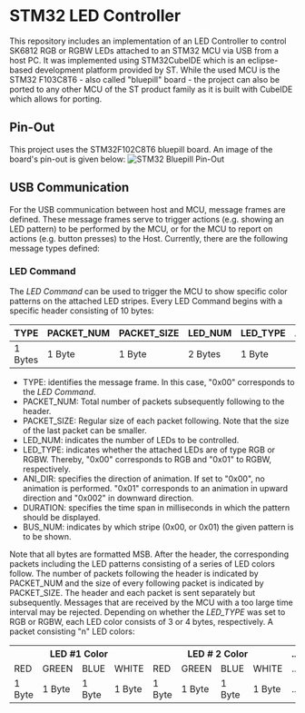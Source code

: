 # STM32 LED Controller 
This repository includes an implementation of an LED Controller to control SK6812 RGB or RGBW LEDs attached 
to an STM32 MCU via USB from a host PC. It was implemented using STM32CubeIDE which is an eclipse-based development platform provided 
by ST. While the used MCU is the STM32 F103C8T6 - also called "bluepill" board - the project can 
also be ported to any other MCU of the ST product family as it is built with CubeIDE which allows for porting. 

## Pin-Out
This project uses the STM32F102C8T6 bluepill board. An image of the board's pin-out is given below:
![STM32 Bluepill Pin-Out](https://2.bp.blogspot.com/-gxCk0N-ntew/V5T_sjk-ASI/AAAAAAAAOC8/5ad3JX70DLwqF705LqAcdxwhtajkaYPxgCLcB/s1600/stm32f103c8t6_pinout.png "STM32 Bluepill Pin-Out")
## USB Communication
For the USB communication between host and MCU, message frames are defined. These message frames serve to trigger actions (e.g. showing an LED pattern)
to be performed by the MCU, or for the MCU to report on actions (e.g. button presses) to the Host. Currently, there are the following message types
defined: 
### LED Command
The _LED Command_ can be used to trigger the MCU to show specific color patterns on the attached LED stripes. Every LED Command begins with a specific header consisting of 10 bytes: 

| TYPE    | PACKET_NUM | PACKET_SIZE | LED_NUM | LED_TYPE | ANI_DIR | DURATION | BUS_NUM |
|---------|------------|-------------|---------|----------|---------|----------|---------|
| 1 Bytes | 1 Byte     | 1 Byte      | 2 Bytes | 1 Byte   | 1 Bytes | 2 Bytes  | 1 Bytes |

* TYPE:  identifies the message frame. In this case, "0x00" corresponds to the _LED Command_.
* PACKET_NUM:  Total number of packets subsequently following to the header. 
* PACKET_SIZE:  Regular size of each packet following. Note that the size of the last packet can be smaller. 
* LED_NUM:  indicates the number of LEDs to be controlled.
* LED_TYPE: indicates whether the attached LEDs are of type RGB or RGBW. Thereby, "0x00" corresponds to RGB and "0x01" to RGBW, respectively.
* ANI_DIR: specifies the direction of animation. If set to "0x00", no animation is performed. "0x01" corresponds to an animation in upward direction and "0x002" in downward direction.
* DURATION: specifies the time span in milliseconds in which the pattern should be displayed. 
* BUS_NUM: indicates by which stripe (0x00, or 0x01) the given pattern is to be shown. 

Note that all bytes are formatted MSB. 
After the header, the corresponding packets including the LED patterns consisting of a series of LED colors follow. 
The number of packets following the header is indicated by PACKET_NUM and the size of every following packet is indicated by PACKET_SIZE.
The header and each packet is sent separately but subsequently. Messages that are received by the MCU with a too large time interval may be rejected. 
Depending on whether the _LED_TYPE_ was set to RGB or RGBW, each LED color consists of 3 or 4 bytes, respectively. A packet consisting "n" LED colors:
<table class="tg">
  <tr>
    <th class="tg-0pky" colspan="4">LED #1 Color</th>
    <th class="tg-0pky" colspan="4">LED # 2 Color</th>
    <th class="tg-0pky">...</th>
    <th class="tg-0pky" colspan="4">LED #n Color</th>
  </tr>
  <tr>
    <td class="tg-0pky">RED</td>
    <td class="tg-0pky">GREEN</td>
    <td class="tg-0pky">BLUE</td>
    <td class="tg-0lax">WHITE</td>
    <td class="tg-0pky">RED</td>
    <td class="tg-0lax">GREEN</td>
    <td class="tg-0lax">BLUE</td>
    <td class="tg-0lax">WHITE</td>
    <td class="tg-0pky">...</td>
    <td class="tg-0pky">GREEN</td>
    <td class="tg-0lax">BLUE</td>
    <td class="tg-0lax">BLUE</td>
    <td class="tg-0lax">WHITE</td>
  </tr>
  <tr>
    <td class="tg-0lax">1 Byte</td>
    <td class="tg-0lax">1 Byte</td>
    <td class="tg-0lax">1 Byte</td>
    <td class="tg-0lax">1 Byte</td>
    <td class="tg-0lax">1 Byte</td>
    <td class="tg-0lax">1 Byte</td>
    <td class="tg-0lax">1 Byte</td>
    <td class="tg-0lax">1 Byte</td>
    <td class="tg-0lax">...</td>
    <td class="tg-0lax">1 Byte</td>
    <td class="tg-0lax">1 Byte</td>
    <td class="tg-0lax">1 Byte</td>
    <td class="tg-0lax">1 Byte</td>
  </tr>
</table>